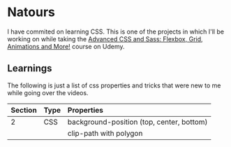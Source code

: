 # Natours

I have commited on learning CSS. This is one of the projects in which I'll be working on while taking the [Advanced CSS and Sass: Flexbox, Grid, Animations and More!](https://www.udemy.com/course/advanced-css-and-sass/) course on Udemy.

## Learnings

The following is just a list of css properties and tricks that were new to me while going over the videos.

| Section | Type | Properties                                |
| :------ | :--- | :---------------------------------------- |
| 2       | CSS  | background-position (top, center, bottom) |
|         |      | clip-path with polygon                    |

